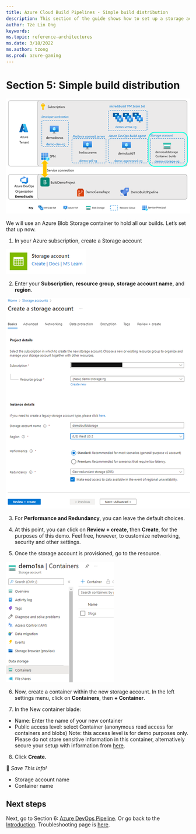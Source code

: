 ```yaml
---
title: Azure Cloud Build Pipelines - Simple build distribution
description: This section of the guide shows how to set up a storage account for build distribution. This is part 6 of an 8 part series.
author: Tze Lin Ong
keywords: 
ms.topic: reference-architectures
ms.date: 3/18/2022
ms.author: tzong
ms.prod: azure-gaming
---
```

# Section 5: Simple build distribution

[![Azure Cloud Build Section 5 Overview](media/cloud-build-pipeline/acb5-dist/acb5-roadmap.png)](media/cloud-build-pipeline/acb5-dist/acb5-roadmap.png)

We will use an Azure Blob Storage container to hold all our builds. Let’s set that up now.

1.	In your Azure subscription, create a Storage account

[![Storage Account](media/cloud-build-pipeline/acb5-dist/storageaccount.png)](media/cloud-build-pipeline/acb5-dist/storageaccount.png)

2.	Enter your **Subscription**, **resource group**, **storage account name**, and **region**.

[![Create Storage Account 1](media/cloud-build-pipeline/acb5-dist/createstorageaccount1.png)](media/cloud-build-pipeline/acb5-dist/createstorageaccount1.png)

3.	For **Performance and Redundancy**, you can leave the default choices.

4.	At this point, you can click on **Review + create**, then **Create**, for the purposes of this demo. Feel free, however, to customize networking, security and other settings.

5.	Once the storage account is provisioned, go to the resource. 

[![Create Storage Account 2](media/cloud-build-pipeline/acb5-dist/createstorageaccount2.png)](media/cloud-build-pipeline/acb5-dist/createstorageaccount2.png)

6.	Now, create a container within the new storage account. In the left settings menu, click on **Containers**, then **+ Container**.

7.	In the New container blade:
- Name: Enter the name of your new container 
- Public access level: select Container (anonymous read access for containers and blobs)
  Note: this access level is for demo purposes only. Please do not store sensitive information in this container, alternatively secure your setup with information from [here](https://docs.microsoft.com/azure/architecture/framework/services/storage/storage-accounts/security).

8.	Click **Create.**


:pencil: *Save This Info!*
-	Storage account name
-	Container name


## Next steps
Next, go to Section 6: [Azure DevOps Pipeline](./azurecloudbuilds-6-azdopipeline.md).
Or go back to the [Introduction](./azurecloudbuilds-0-intro.md).
Troubleshooting page is [here](./azurecloudbuilds-9-troubleshooting.md).